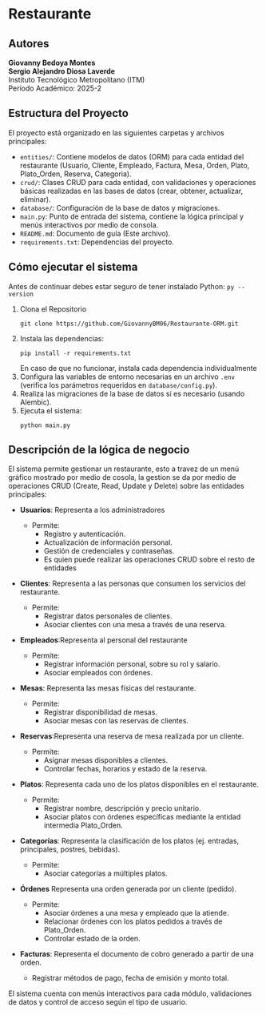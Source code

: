 # Restaurante

## Autores
**Giovanny Bedoya Montes**  
**Sergio Alejandro Diosa Laverde**  
Instituto Tecnológico Metropolitano (ITM)  
Período Académico: 2025-2

## Estructura del Proyecto

El proyecto está organizado en las siguientes carpetas y archivos principales:

- `entities/`: Contiene modelos de datos (ORM) para cada entidad del restaurante (Usuario, Cliente, Empleado, Factura, Mesa, Orden, Plato, Plato_Orden, Reserva, Categoria).
- `crud/`: Clases CRUD para cada entidad, con validaciones y operaciones básicas realizadas en las bases de datos (crear, obtener, actualizar, eliminar).
- `database/`: Configuración de la base de datos y migraciones.
- `main.py`: Punto de entrada del sistema, contiene la lógica principal y menús interactivos por medio de consola.
- `README.md`: Documento de guía (Este archivo).
- `requirements.txt`: Dependencias del proyecto.

## Cómo ejecutar el sistema
Antes de continuar debes estar seguro de tener instalado Python:
	```
	py --version
	```
1. Clona el Repositorio
    ```
	git clone https://github.com/GiovannyBM06/Restaurante-ORM.git
	```
2. Instala las dependencias:
	```
	pip install -r requirements.txt
	```
    En caso de que no funcionar, instala cada dependencia individualmente  
3. Configura las variables de entorno necesarias en un archivo `.env` (verifica los parámetros requeridos en `database/config.py`).
4. Realiza las migraciones de la base de datos si es necesario (usando Alembic).
5. Ejecuta el sistema:
	```
	python main.py
	```

## Descripción de la lógica de negocio

El sistema permite gestionar un restaurante, esto a travez de un menú gráfico mostrado por medio de cosola, la gestion se da por medio de operaciones CRUD (Create, Read, Update y Delete) sobre las entidades principales:

- **Usuarios**: Representa a los administradores 
    - Permite:
        + Registro y autenticación.
        + Actualización de información personal.
        + Gestión de credenciales y contraseñas.
        + Es quien puede realizar las operaciones CRUD sobre el resto de entidades

- **Clientes**: Representa a las personas que consumen los servicios del restaurante.
    - Permite:
        + Registrar datos personales de clientes.
        + Asociar clientes con una mesa a través de una reserva.

- **Empleados**:Representa al personal del restaurante  
    - Permite: 
        + Registrar información personal, sobre su rol y salario.
        + Asociar empleados con órdenes.

- **Mesas**: Representa las mesas físicas del restaurante.
    - Permite:
        + Registrar disponibilidad de mesas.
        + Asociar mesas con las reservas de clientes.

- **Reservas**:Representa una reserva de mesa realizada por un cliente.
    - Permite:
        + Asignar mesas disponibles a clientes.
        + Controlar fechas, horarios y estado de la reserva.

- **Platos**: Representa cada uno de los platos disponibles en el restaurante.
    - Permite:
        + Registrar nombre, descripción y precio unitario.
        + Asociar platos con órdenes específicas mediante la entidad intermedia Plato_Orden.

- **Categorías**: Representa la clasificación de los platos (ej. entradas, principales, postres, bebidas).
    - Permite:
        + Asociar categorías a múltiples platos.

- **Órdenes** Representa una orden generada por un cliente (pedido).
    - Permite:
        + Asociar órdenes a una mesa y empleado que la atiende.
        + Relacionar órdenes con los platos pedidos a través de Plato_Orden.
        + Controlar estado de la orden.

- **Facturas**: Representa el documento de cobro generado a partir de una orden.
    - Registrar métodos de pago, fecha de emisión y monto total.

El sistema cuenta con menús interactivos para cada módulo, validaciones de datos y control de acceso según el tipo de usuario.